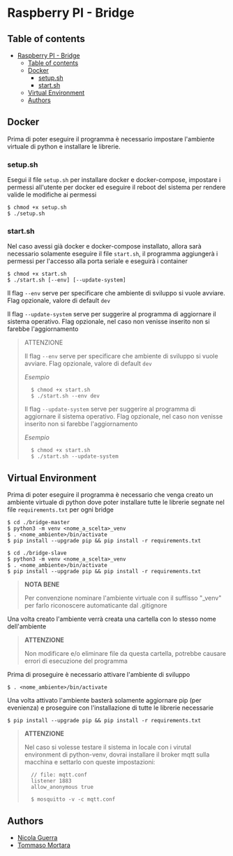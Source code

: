 # Raspberry PI - Bridge

## Table of contents
- [Raspberry PI - Bridge](#raspberry-pi---bridge)
	- [Table of contents](#table-of-contents)
	- [Docker](#docker)
		- [setup.sh](#setupsh)
		- [start.sh](#startsh)
	- [Virtual Environment](#virtual-environment)
	- [Authors](#authors)

## Docker

Prima di poter eseguire il programma è necessario impostare l'ambiente virtuale di python e installare le librerie.

### setup.sh

Esegui il file `setup.sh` per installare docker e docker-compose, impostare i permessi all'utente per docker ed eseguire il reboot del sistema per rendere valide le modifiche ai permessi

	$ chmod +x setup.sh
	$ ./setup.sh

### start.sh

Nel caso avessi già docker e docker-compose installato, allora sarà necessario solamente eseguire il file `start.sh`, il programma aggiungerà i permessi per l'accesso alla porta seriale e eseguirà i container

	$ chmod +x start.sh
	$ ./start.sh [--env] [--update-system]

Il flag `--env` serve per specificare che ambiente di sviluppo si vuole avviare. Flag opzionale, valore di default `dev`

Il flag `--update-system` serve per suggerire al programma di aggiornare il sistema operativo. Flag opzionale, nel caso non venisse inserito non si farebbe l'aggiornamento

> ATTENZIONE
>
> Il flag `--env` serve per specificare che ambiente di sviluppo si vuole avviare. Flag opzionale, valore di default `dev`
>
> 	*Esempio*
>
>		$ chmod +x start.sh
>		$ ./start.sh --env dev
>
> Il flag `--update-system` serve per suggerire al programma di aggiornare il sistema operativo. Flag opzionale, nel caso non venisse inserito non si farebbe l'aggiornamento
>
> 	*Esempio*
> 
> 		$ chmod +x start.sh
>		$ ./start.sh --update-system

## Virtual Environment

Prima di poter eseguire il programma è necessario che venga creato un ambiente virtuale di python dove poter installare tutte le librerie segnate nel file `requirements.txt` per ogni bridge

	$ cd ./bridge-master
	$ python3 -m venv <nome_a_scelta>_venv
	$ . <nome_ambiente>/bin/activate
	$ pip install --upgrade pip && pip install -r requirements.txt

	$ cd ./bridge-slave
	$ python3 -m venv <nome_a_scelta>_venv
	$ . <nome_ambiente>/bin/activate
	$ pip install --upgrade pip && pip install -r requirements.txt

> **NOTA BENE**
>
> Per convenzione nominare l'ambiente virtuale con il suffisso "_venv" per farlo riconoscere automaticante dal .gitignore

Una volta creato l'ambiente verrà creata una cartella con lo stesso nome dell'ambiente

> **ATTENZIONE**
>
> Non modificare e/o eliminare file da questa cartella, potrebbe causare errori di esecuzione del programma


Prima di proseguire è necessario attivare l'ambiente di sviluppo

	$ . <nome_ambiente>/bin/activate

Una volta attivato l'ambiente basterà solamente aggiornare pip (per evenienza) e proseguire con l'installazione di tutte le librerie necessarie

	$ pip install --upgrade pip && pip install -r requirements.txt

> **ATTENZIONE**
>
> Nel caso si volesse testare il sistema in locale con i virutal environment di python-venv, dovrai installare il broker mqtt sulla macchina e settarlo con queste impostazioni:
>
> 		// file: mqtt.conf
> 		listener 1883
> 		allow_anonymous true
>
> 		$ mosquitto -v -c mqtt.conf

## Authors

- [Nicola Guerra](https://github.com/Ng2k)
- [Tommaso Mortara](https://github.com/Tommyjak)
